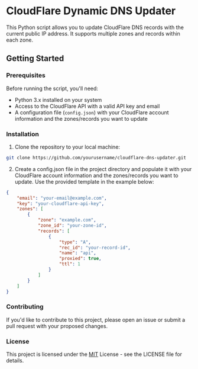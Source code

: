 # CloudFlare Dynamic DNS Updater

This Python script allows you to update CloudFlare DNS records with the current public IP address. It supports multiple zones and records within each zone.

## Getting Started

### Prerequisites

Before running the script, you'll need:

- Python 3.x installed on your system
- Access to the CloudFlare API with a valid API key and email
- A configuration file (`config.json`) with your CloudFlare account information and the zones/records you want to update

### Installation

1. Clone the repository to your local machine:

```bash
git clone https://github.com/yourusername/cloudflare-dns-updater.git
```
2. Create a config.json file in the project directory and populate it with your CloudFlare account information and the zones/records you want to update. Use the provided template in the example below:
```json
{
    "email": "your-email@example.com",
    "key": "your-cloudflare-api-key",
    "zones": [
        {
            "zone": "example.com",
            "zone_id": "your-zone-id",
            "records": [
                {
                    "type": "A",
                    "rec_id": "your-record-id",
                    "name": "api",
                    "proxied": true,
                    "ttl": 1
                }
            ]
        }
    ]
}

```
### Contributing
If you'd like to contribute to this project, please open an issue or submit a pull request with your proposed changes.

### License
This project is licensed under the [MIT](/LICENSE) License - see the LICENSE file for details.
